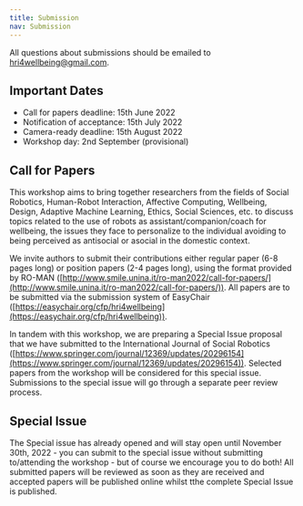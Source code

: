 ```yaml
---
title: Submission 
nav: Submission
---
```


All questions about submissions should be emailed to [hri4wellbeing@gmail.com](hri4wellbeing@gmail.com).

## Important Dates
- Call for papers deadline: 15th June 2022 
- Notification of acceptance: 15th July 2022
- Camera-ready deadline: 15th August 2022
- Workshop day: 2nd September (provisional)

## Call for Papers 
This workshop aims to bring together researchers from the fields of Social Robotics, Human-Robot Interaction, Affective Computing, Wellbeing, Design, Adaptive Machine Learning, Ethics, Social Sciences, etc. to discuss topics related to the use of robots as assistant/companion/coach for wellbeing, the issues they face to personalize to the individual avoiding to being perceived as antisocial or asocial in the domestic context. 

We invite authors to submit their contributions either regular paper (6-8 pages long) or position papers (2-4 pages long), using the format provided by RO-MAN ([http://www.smile.unina.it/ro-man2022/call-for-papers/](http://www.smile.unina.it/ro-man2022/call-for-papers/)). All papers are to be submitted via the submission system of EasyChair ([https://easychair.org/cfp/hri4wellbeing](https://easychair.org/cfp/hri4wellbeing)). 

In tandem with this workshop, we are preparing a Special Issue proposal that we have submitted to the  International Journal of Social Robotics ([https://www.springer.com/journal/12369/updates/20296154](https://www.springer.com/journal/12369/updates/20296154)). Selected papers from the workshop will be considered for this special issue. Submissions to the special issue will go through a separate peer review process.

## Special Issue
The Special issue has already opened and will stay open until November 30th, 2022 - you can submit to the special issue without submitting to/attending the workshop - but of course we encourage you to do both! All submitted papers will be reviewed as soon as they are received and accepted papers will be published online whilst tthe complete Special Issue is published.